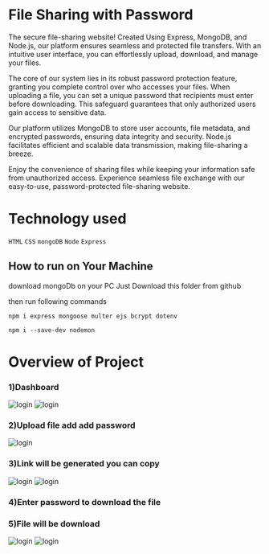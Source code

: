 # File Sharing with Password
The secure file-sharing website! Created Using Express, MongoDB, and Node.js, our platform ensures seamless and protected file transfers. With an intuitive user interface, you can effortlessly upload, download, and manage your files.

The core of our system lies in its robust password protection feature, granting you complete control over who accesses your files. When uploading a file, you can set a unique password that recipients must enter before downloading. This safeguard guarantees that only authorized users gain access to sensitive data.

Our platform utilizes MongoDB to store user accounts, file metadata, and encrypted passwords, ensuring data integrity and security. Node.js facilitates efficient and scalable data transmission, making file-sharing a breeze.

Enjoy the convenience of sharing files while keeping your information safe from unauthorized access. Experience seamless file exchange with our easy-to-use, password-protected file-sharing website.

# Technology used
`HTML`
`CSS`
`mongoDB`
`Node`
`Express`

    
## How to  run on Your Machine

download mongoDb on your PC
Just Download this folder from github

then run following commands 

`npm i express mongoose multer ejs bcrypt dotenv`

`npm i --save-dev nodemon`

# Overview of Project

### 1)Dashboard
![login](https://github.com/jadvamar/Finance-management2/assets/103949217/484f2145-40ac-4ca9-8eb0-780cafb92e61)
![login](https://github.com/jadvamar/Finance-management2/assets/103949217/f3412355-c66f-483d-8067-c509adc5b7d1)


### 2)Upload file add add password 
![login](https://github.com/jadvamar/Finance-management2/assets/103949217/bafdfa67-2044-4f3b-9435-fd3262bb7c7f)


### 3)Link will be generated you can copy
![login](https://github.com/jadvamar/Finance-management2/assets/103949217/814923df-7485-4b35-a9b6-61e0f188b970)
![login](https://github.com/jadvamar/Finance-management2/assets/103949217/357857fc-d791-482e-ae21-6166a5e8db85)


### 4)Enter password to download the file


### 5)File will be download

![login](https://github.com/jadvamar/Finance-management2/assets/103949217/e92911da-ccde-407b-98a3-53ed59b17aa7)
![login](https://github.com/jadvamar/Finance-management2/assets/103949217/557a5ca2-f1eb-4fdb-9872-cd3bca65fefe)

